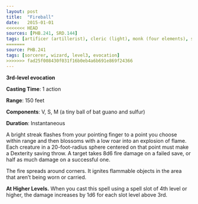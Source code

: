 ```yaml
---
layout: post
title:  "Fireball"
date:   2015-01-01
<<<<<<< HEAD
sources: [PHB.241, SRD.144]
tags: [artificer (artillerist), cleric (light), monk (four elements), sorcerer, warlock (fiend), wizard, level3, evocation]
=======
source: PHB.241
tags: [sorcerer, wizard, level3, evocation]
>>>>>>> fad25f008430f031f16b0eb4a6b691e869f24366
---
```


**3rd-level evocation**

**Casting Time**: 1 action

**Range**: 150 feet

**Components**: V, S, M (a tiny ball of bat guano and sulfur)

**Duration**: Instantaneous

A bright streak flashes from your pointing finger to a point you choose within range and then blossoms with a low roar into an explosion of flame. Each creature in a 20-foot-radius sphere centered on that point must make a Dexterity saving throw. A target takes 8d6 fire damage on a failed save, or half as much damage on a successful one.

The fire spreads around corners. It ignites flammable objects in the area that aren’t being worn or carried.

**At Higher Levels.** When you cast this spell using a spell slot of 4th level or higher, the damage increases by 1d6 for each slot level above 3rd.
